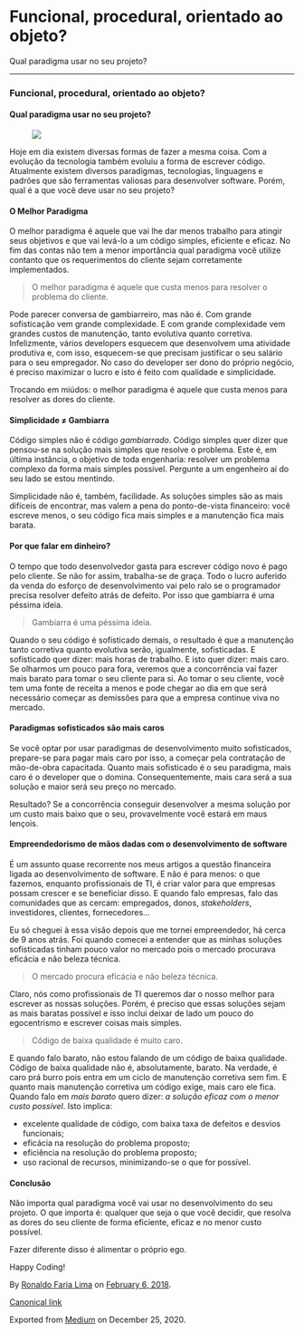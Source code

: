 Funcional, procedural, orientado ao objeto?
===========================================

Qual paradigma usar no seu projeto?

------------------------------------------------------------------------

### Funcional, procedural, orientado ao objeto?

#### Qual paradigma usar no seu projeto?

<figure>
<img src="https://cdn-images-1.medium.com/max/800/1*PGEK6GYufhxFaQ91LYUjNw.jpeg" class="graf-image" />
</figure>Hoje em dia existem diversas formas de fazer a mesma coisa. Com
a evolução da tecnologia também evoluiu a forma de escrever código.
Atualmente existem diversos paradigmas, tecnologias, linguagens e
padrões que são ferramentas valiosas para desenvolver software. Porém,
qual é a que você deve usar no seu projeto?

#### O Melhor Paradigma

O melhor paradigma é aquele que vai lhe dar menos trabalho para atingir
seus objetivos e que vai levá-lo a um código simples, eficiente e
eficaz. No fim das contas não tem a menor importância qual paradigma
você utilize contanto que os requerimentos do cliente sejam corretamente
implementados.

> O melhor paradigma é aquele que custa menos para resolver o problema
> do cliente.

Pode parecer conversa de gambiarreiro, mas não é. Com grande
sofisticação vem grande complexidade. E com grande complexidade vem
grandes custos de manutenção, tanto evolutiva quanto corretiva.
Infelizmente, vários developers esquecem que desenvolvem uma atividade
produtiva e, com isso, esquecem-se que precisam justificar o seu salário
para o seu empregador. No caso do developer ser dono do próprio negócio,
é preciso maximizar o lucro e isto é feito com qualidade e simplicidade.

Trocando em miúdos: o melhor paradigma é aquele que custa menos para
resolver as dores do cliente.

#### Simplicidade ≠ Gambiarra

Código simples não é código *gambiarrado*. Código simples quer dizer que
pensou-se na solução mais simples que resolve o problema. Este é, em
última instância, o objetivo de toda engenharia: resolver um problema
complexo da forma mais simples possível. Pergunte a um engenheiro aí do
seu lado se estou mentindo.

Simplicidade não é, também, facilidade. As soluções simples são as mais
difíceis de encontrar, mas valem a pena do ponto-de-vista financeiro:
você escreve menos, o seu código fica mais simples e a manutenção fica
mais barata.

#### Por que falar em dinheiro?

O tempo que todo desenvolvedor gasta para escrever código novo é pago
pelo cliente. Se não for assim, trabalha-se de graça. Todo o lucro
auferido da venda do esforço de desenvolvimento vai pelo ralo se o
programador precisa resolver defeito atrás de defeito. Por isso que
gambiarra é uma péssima ideia.

> Gambiarra é uma péssima ideia.

Quando o seu código é sofisticado demais, o resultado é que a manutenção
tanto corretiva quanto evolutiva serão, igualmente, sofisticadas. E
sofisticado quer dizer: mais horas de trabalho. E isto quer dizer: mais
caro. Se olharmos um pouco para fora, veremos que a concorrência vai
fazer mais barato para tomar o seu cliente para si. Ao tomar o seu
cliente, você tem uma fonte de receita a menos e pode chegar ao dia em
que será necessário começar as demissões para que a empresa continue
viva no mercado.

#### Paradigmas sofisticados são mais caros

Se você optar por usar paradigmas de desenvolvimento muito sofisticados,
prepare-se para pagar mais caro por isso, a começar pela contratação de
mão-de-obra capacitada. Quanto mais sofisticado é o seu paradigma, mais
caro é o developer que o domina. Consequentemente, mais cara será a sua
solução e maior será seu preço no mercado.

Resultado? Se a concorrência conseguir desenvolver a mesma solução por
um custo mais baixo que o seu, provavelmente você estará em maus
lençois.

#### Empreendedorismo de mãos dadas com o desenvolvimento de software

É um assunto quase recorrente nos meus artigos a questão financeira
ligada ao desenvolvimento de software. E não é para menos: o que
fazemos, enquanto profissionais de TI, é criar valor para que empresas
possam crescer e se beneficiar disso. E quando falo empresas, falo das
comunidades que as cercam: empregados, donos, *stakeholders*,
investidores, clientes, fornecedores…

Eu só cheguei à essa visão depois que me tornei empreendedor, há cerca
de 9 anos atrás. Foi quando comecei a entender que as minhas soluções
sofisticadas tinham pouco valor no mercado pois o mercado procurava
eficácia e não beleza técnica.

> O mercado procura eficácia e não beleza técnica.

Claro, nós como profissionais de TI queremos dar o nosso melhor para
escrever as nossas soluções. Porém, é preciso que essas soluções sejam
as mais baratas possível e isso inclui deixar de lado um pouco do
egocentrismo e escrever coisas mais simples.

> Código de baixa qualidade é muito caro.

E quando falo barato, não estou falando de um código de baixa qualidade.
Código de baixa qualidade não é, absolutamente, barato. Na verdade, é
caro prá burro pois entra em um ciclo de manutenção corretiva sem fim. E
quanto mais manutenção corretiva um código exige, mais caro ele fica.
Quando falo em *mais barato* quero dizer: *a solução eficaz com o menor
custo possível*. Isto implica:

-   <span id="5f1c">excelente qualidade de código, com baixa taxa de
    defeitos e desvios funcionais;</span>
-   <span id="dce3">eficácia na resolução do problema proposto;</span>
-   <span id="cd1f">eficiência na resolução do problema proposto;</span>
-   <span id="5826">uso racional de recursos, minimizando-se o que for
    possível.</span>

#### Conclusão

Não importa qual paradigma você vai usar no desenvolvimento do seu
projeto. O que importa é: qualquer que seja o que você decidir, que
resolva as dores do seu cliente de forma eficiente, eficaz e no menor
custo possível.

Fazer diferente disso é alimentar o próprio ego.

Happy Coding!

By
<a href="https://medium.com/@ronaldolima" class="p-author h-card">Ronaldo Faria Lima</a>
on [February 6, 2018](https://medium.com/p/28e755a2c693).

<a href="https://medium.com/@ronaldolima/funcional-procedural-orientado-ao-objeto-28e755a2c693" class="p-canonical">Canonical link</a>

Exported from [Medium](https://medium.com) on December 25, 2020.
